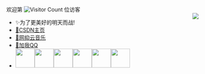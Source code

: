 欢迎第 ![Visitor Count](https://profile-counter.glitch.me/Christmas-Wong/count.svg) 位访客
<br>
<img align="right" src="https://github-readme-stats.vercel.app/api?username=Han-GK&show_icons=true&icon_color=CE1D2D&text_color=718096&bg_color=ffffff&hide_title=true" />
- ✨为了更美好的明天而战!
- [🌱CSDN主页]( https://blog.csdn.net/Hgk666 "haicoder")
- [🎵网抑云音乐]( https://music.163.com/#/user/home?id=420551809 "haicoder")
- [🐧加我QQ]( https://wpa.qq.com/wpa_jump_page?v=3&site=qq&menu=yes&uin=2663968138 "haicoder")
- <img src="https://media.giphy.com/media/12oufCB0MyZ1Go/giphy.gif" width="50"><img src="https://media.giphy.com/media/12oufCB0MyZ1Go/giphy.gif" width="50"><img src="https://media.giphy.com/media/12oufCB0MyZ1Go/giphy.gif" width="50"><img src="https://media.giphy.com/media/12oufCB0MyZ1Go/giphy.gif" width="50"><img src="https://media.giphy.com/media/12oufCB0MyZ1Go/giphy.gif" width="50"><img src="https://media.giphy.com/media/12oufCB0MyZ1Go/giphy.gif" width="50">
